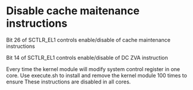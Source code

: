 # Disable cache maitenance instructions 
Bit 26 of SCTLR_EL1 controls enable/disable of cache maintenance instructions

Bit 14 of SCTLR_EL1 controls enable/disable of DC ZVA instruction

Every time the kernel module will modify system control register in one core.
Use execute.sh to install and remove the kernel module 100 times to ensure 
These instructions are disabled in all cores.

